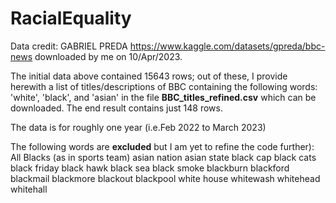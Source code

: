 # RacialEquality

Data credit: GABRIEL PREDA  https://www.kaggle.com/datasets/gpreda/bbc-news downloaded by me on 10/Apr/2023.

The initial data above contained 15643 rows; out of these, I provide herewith a list of titles/descriptions of BBC containing the following words: 'white', 'black', and 'asian' in the file **BBC_titles_refined.csv** which can be downloaded. The end result contains just 148 rows.

The data is for roughly one year (i.e.Feb 2022 to March 2023)

The following words are **excluded** but I am yet to refine the code further):
 All Blacks (as in sports team)
 asian nation 
 asian state 
 black cap 
 black cats 
 black friday 
black hawk 
black sea 
black smoke
blackburn 
blackford 
blackmail 
blackmore 
blackout 
blackpool 
white house 
whitewash 
whitehead 
whitehall 
